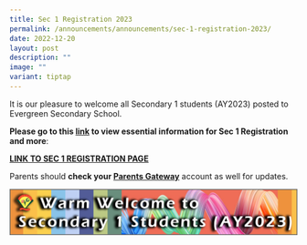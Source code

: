 ```yaml
---
title: Sec 1 Registration 2023
permalink: /announcements/announcements/sec-1-registration-2023/
date: 2022-12-20
layout: post
description: ""
image: ""
variant: tiptap
---
```

It is our pleasure to welcome all Secondary 1 students (AY2023) posted to Evergreen Secondary School.

**Please go to this [link](/school-information/School-Admission/Secondary-1-Registration/) to view essential information for Sec 1 Registration and more**:

**[LINK TO SEC 1 REGISTRATION PAGE](/school-information/School-Admission/Secondary-1-Registration/)**

Parents should **check your [Parents Gateway](https://pg.moe.edu.sg/)** account as well for updates.

![](/images/School%20information/School%20Admission/S1.jpg)